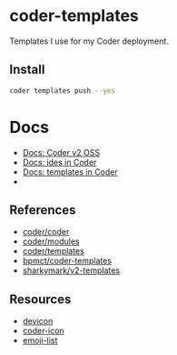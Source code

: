 # coder-templates

Templates I use for my Coder deployment.

## Install

```bash
coder templates push --yes
```

# Docs
- [Docs: Coder v2 OSS](https://coder.com/docs/v2/latest)
- [Docs: ides in Coder](https://coder.com/docs/v2/latest/ides)
- [Docs: templates in Coder](https://coder.com/docs/v2/latest/templates)
- 
## References
- [coder/coder](https://github.com/coder/coder)
- [coder/modules](https://github.com/coder/modules)
- [coder/templates](https://github.com/coder/coder/tree/main/examples/templates)
- [bpmct/coder-templates](https://github.com/bpmct/coder-templates)
- [sharkymark/v2-templates](https://github.com/sharkymark/v2-templates)

## Resources
- [devicon](https://devicon.dev/)
- [coder-icon](https://github.com/coder/coder/tree/main/site/static/icon)
- [emoji-list](https://unicode.org/emoji/charts/full-emoji-list.html)